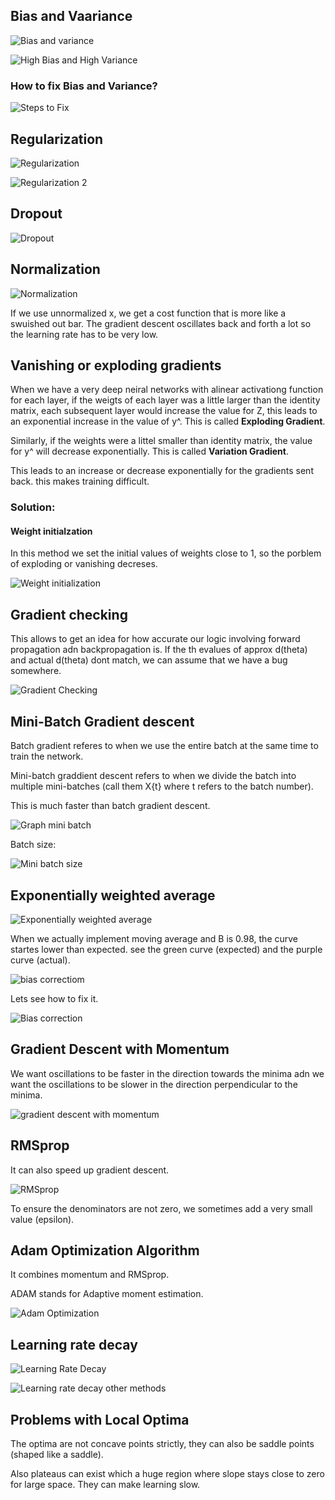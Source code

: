 

## Bias and Vaariance

![Bias and variance](/Notes/6.%20Tuning/Bias%20And%20variance.png)

![High Bias and High Variance](/Notes/6.%20Tuning/high%20bias%20and%20variance.png)


### How to fix Bias and Variance?

![Steps to Fix](/Notes/6.%20Tuning/steps%20to%20fix.png)


## Regularization

![Regularization](/Notes/6.%20Tuning/Regulariztion.png)

![Regularization 2](/Notes/6.%20Tuning/regularization%202.png)


## Dropout

![Dropout](/Notes/6.%20Tuning/Dropout.png)


## Normalization

![Normalization](/Notes/6.%20Tuning/NOrmalization.png)

If we use unnormalized x, we get a cost function that is more like a swuished out bar. The gradient descent oscillates back and forth a lot so the learning rate has to be very low.

## Vanishing or exploding gradients

When we have a very deep neiral networks with alinear activationg function for each layer, if the weigts of each layer was a little larger than the identity matrix, each subsequent layer would increase the value for Z, this leads to an exponential increase in the value of y^. This is called **Exploding Gradient**.

Similarly, if the weights were a littel smaller than identity matrix, the value for y^ will decrease exponentially. This is called **Variation Gradient**.

This leads to an increase or decrease exponentially for the gradients sent back. this makes training difficult.

### Solution:
 #### Weight initialzation
 In this method we set the initial values of weights close to 1, so the porblem of exploding or vanishing decreses.
 
 ![Weight initialization](/Notes/6.%20Tuning/Weight%20initialization.png)


## Gradient checking

This allows to get an idea for how accurate our logic involving forward propagation adn backpropagation is. If the th evalues of approx d(theta) and actual d(theta) dont match, we can assume that we have a bug somewhere.

![Gradient Checking](/Notes/6.%20Tuning/Gradient%20checking.png)


## Mini-Batch Gradient descent

Batch gradient referes to when we use the entire batch at the same time to train the network.

Mini-batch graddient descent refers to when we divide the batch into multiple mini-batches (call them X{t} where t refers to the batch number).

This is much faster than batch gradient descent.

![Graph mini batch](/Notes/6.%20Tuning/Mini%20batch%20gradient%20descent%20graph.png)

Batch size:

![Mini batch size](/Notes/6.%20Tuning/mini%20batch%20size.png)

## Exponentially weighted average

![Exponentially weighted average](/Notes/6.%20Tuning/Exponentially%20weighted%20average.png)

When we actually implement moving average and B is 0.98, the curve startes lower than expected. see the green curve (expected) and the purple curve (actual).

![bias correctiom](/Notes/6.%20Tuning/bias%20correction.png)

Lets see how to fix it.

![Bias correction](/Notes/6.%20Tuning/bias%20correction%202.png)

## Gradient Descent with Momentum

We want oscillations to be faster in the direction towards the minima adn we want the oscillations to be slower in the direction perpendicular to the minima.

![gradient descent with momentum](/Notes/6.%20Tuning/gradient%20descent%20with%20momentum.png)


## RMSprop

It can also speed up gradient descent.

![RMSprop](/Notes/6.%20Tuning/RMSprop.png)

To ensure the denominators are not zero, we sometimes add a very small value (epsilon).

## Adam Optimization Algorithm

It combines momentum and RMSprop.

ADAM stands for Adaptive moment estimation.

![Adam Optimization](/Notes/6.%20Tuning/Adam%20Optimization.png)

## Learning rate decay

![Learning Rate Decay](/Notes/6.%20Tuning/Learning%20rate%20decay.png)

![Learning rate decay other methods](/Notes/6.%20Tuning/Learning%20rat%20edecay%20other%20methods.png)

## Problems with Local Optima

The optima are not concave points strictly, they can also be saddle points (shaped like a saddle).

Also plateaus can exist which a huge region where slope stays close to zero for large space.
They can make learning slow.